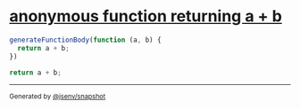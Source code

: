 # [anonymous function returning a + b](../../function_parser.test.js#L29)

```js
generateFunctionBody(function (a, b) {
  return a + b;
})
```

```js
return a + b;
```

---

<sub>
  Generated by <a href="https://github.com/jsenv/core/tree/main/packages/tooling/snapshot">@jsenv/snapshot</a>
</sub>
